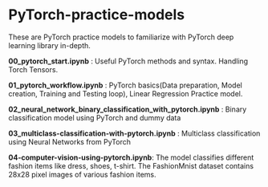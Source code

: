 # PyTorch-practice-models
These are PyTorch practice models to familiarize with PyTorch deep learning library in-depth.

**00_pytorch_start.ipynb** : Useful PyTorch methods and syntax. Handling Torch Tensors.

**01_pytorch_workflow.ipynb** : PyTorch basics(Data preparation, Model creation, Training and Testing loop), Linear Regression Practice model.

**02_neural_network_binary_classification_with_pytorch.ipynb** : Binary classification model using PyTorch and dummy data

**03_multiclass-classification-with-pytorch.ipynb** : Multiclass classification using Neural Networks from PyTorch

**04-computer-vision-using-pytorch.ipynb**: The model classifies different fashion items like dress, shoes, t-shirt. The FashionMnist dataset contains 28x28 pixel images of various fashion items. 
